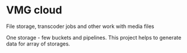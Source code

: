 VMG cloud
===

File storage, transcoder jobs and other work with media files

One storage - few buckets and pipelines. This project helps to generate data for array of storages. 

